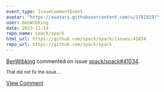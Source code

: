 ```yaml
---
event_type: IssueCommentEvent
avatar: "https://avatars.githubusercontent.com/u/1781919?"
user: BenWibking
date: 2023-11-14
repo_name: spack/spack
html_url: https://github.com/spack/spack/issues/41034
repo_url: https://github.com/spack/spack
---
```


<a href='https://github.com/BenWibking' target='_blank'>BenWibking</a> commented on issue <a href='https://github.com/spack/spack/issues/41034' target='_blank'>spack/spack#41034</a>.

<small>That did not fix the issue....</small>

<a href='https://github.com/spack/spack/issues/41034' target='_blank'>View Comment</a>